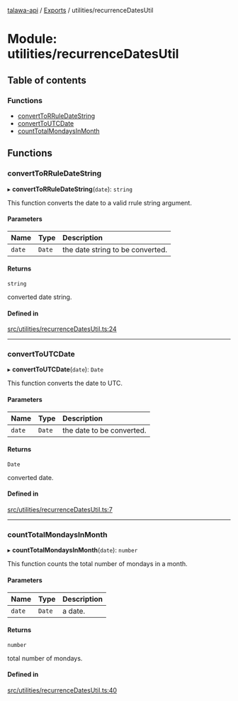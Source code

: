 [talawa-api](../README.md) / [Exports](../modules.md) / utilities/recurrenceDatesUtil

# Module: utilities/recurrenceDatesUtil

## Table of contents

### Functions

- [convertToRRuleDateString](utilities_recurrenceDatesUtil.md#converttorruledatestring)
- [convertToUTCDate](utilities_recurrenceDatesUtil.md#converttoutcdate)
- [countTotalMondaysInMonth](utilities_recurrenceDatesUtil.md#counttotalmondaysinmonth)

## Functions

### convertToRRuleDateString

▸ **convertToRRuleDateString**(`date`): `string`

This function converts the date to a valid rrule string argument.

#### Parameters

| Name | Type | Description |
| :------ | :------ | :------ |
| `date` | `Date` | the date string to be converted. |

#### Returns

`string`

converted date string.

#### Defined in

[src/utilities/recurrenceDatesUtil.ts:24](https://github.com/PalisadoesFoundation/talawa-api/blob/636e51c/src/utilities/recurrenceDatesUtil.ts#L24)

___

### convertToUTCDate

▸ **convertToUTCDate**(`date`): `Date`

This function converts the date to UTC.

#### Parameters

| Name | Type | Description |
| :------ | :------ | :------ |
| `date` | `Date` | the date to be converted. |

#### Returns

`Date`

converted date.

#### Defined in

[src/utilities/recurrenceDatesUtil.ts:7](https://github.com/PalisadoesFoundation/talawa-api/blob/636e51c/src/utilities/recurrenceDatesUtil.ts#L7)

___

### countTotalMondaysInMonth

▸ **countTotalMondaysInMonth**(`date`): `number`

This function counts the total number of mondays in a month.

#### Parameters

| Name | Type | Description |
| :------ | :------ | :------ |
| `date` | `Date` | a date. |

#### Returns

`number`

total number of mondays.

#### Defined in

[src/utilities/recurrenceDatesUtil.ts:40](https://github.com/PalisadoesFoundation/talawa-api/blob/636e51c/src/utilities/recurrenceDatesUtil.ts#L40)
